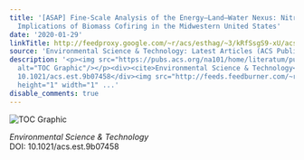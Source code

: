 ```yaml
---
title: '[ASAP] Fine-Scale Analysis of the Energy–Land–Water Nexus: Nitrate Leaching
  Implications of Biomass Cofiring in the Midwestern United States'
date: '2020-01-29'
linkTitle: http://feedproxy.google.com/~r/acs/esthag/~3/kRfSsgS9-xU/acs.est.9b07458
source: 'Environmental Science & Technology: Latest Articles (ACS Publications)'
description: '<p><img src="https://pubs.acs.org/na101/home/literatum/publisher/achs/journals/content/esthag/0/esthag.ahead-of-print/acs.est.9b07458/20200129/images/medium/es9b07458_0008.gif"
  alt="TOC Graphic"/></p><div><cite>Environmental Science & Technology</cite></div><div>DOI:
  10.1021/acs.est.9b07458</div><img src="http://feeds.feedburner.com/~r/acs/esthag/~4/kRfSsgS9-xU"
  height="1" width="1" ...'
disable_comments: true
---
```

<p><img src="https://pubs.acs.org/na101/home/literatum/publisher/achs/journals/content/esthag/0/esthag.ahead-of-print/acs.est.9b07458/20200129/images/medium/es9b07458_0008.gif" alt="TOC Graphic"/></p><div><cite>Environmental Science & Technology</cite></div><div>DOI: 10.1021/acs.est.9b07458</div><img src="http://feeds.feedburner.com/~r/acs/esthag/~4/kRfSsgS9-xU" height="1" width="1" ...
